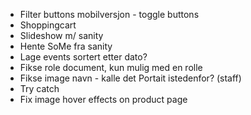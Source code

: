 - Filter buttons mobilversjon - toggle buttons
- Shoppingcart
- Slideshow m/ sanity
- Hente SoMe fra sanity
- Lage events sortert etter dato?
- Fikse role document, kun mulig med en rolle
- Fikse image navn - kalle det Portait istedenfor? (staff)
- Try catch
- Fix image hover effects on product page
